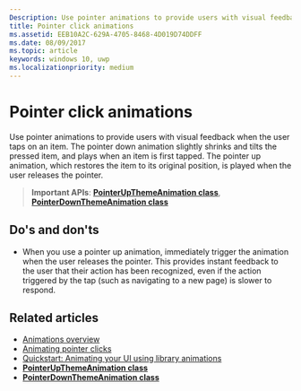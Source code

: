 ```yaml
---
Description: Use pointer animations to provide users with visual feedback when the user taps on an item.
title: Pointer click animations
ms.assetid: EEB10A2C-629A-4705-8468-4D019D74DDFF
ms.date: 08/09/2017
ms.topic: article
keywords: windows 10, uwp
ms.localizationpriority: medium
---
```

# Pointer click animations



Use pointer animations to provide users with visual feedback when the user taps on an item. The pointer down animation slightly shrinks and tilts the pressed item, and plays when an item is first tapped. The pointer up animation, which restores the item to its original position, is played when the user releases the pointer.


> **Important APIs**: [**PointerUpThemeAnimation class**](/uwp/api/Windows.UI.Xaml.Media.Animation.PointerUpThemeAnimation), [**PointerDownThemeAnimation class**](/uwp/api/Windows.UI.Xaml.Media.Animation.PointerDownThemeAnimation)


## Do's and don'ts

-   When you use a pointer up animation, immediately trigger the animation when the user releases the pointer. This provides instant feedback to the user that their action has been recognized, even if the action triggered by the tap (such as navigating to a new page) is slower to respond.

## Related articles

* [Animations overview](./xaml-animation.md)
* [Animating pointer clicks](/previous-versions/windows/apps/jj649432(v=win.10))
* [Quickstart: Animating your UI using library animations](/previous-versions/windows/apps/hh452703(v=win.10))
* [**PointerUpThemeAnimation class**](/uwp/api/Windows.UI.Xaml.Media.Animation.PointerUpThemeAnimation)
* [**PointerDownThemeAnimation class**](/uwp/api/Windows.UI.Xaml.Media.Animation.PointerDownThemeAnimation)

 

 
